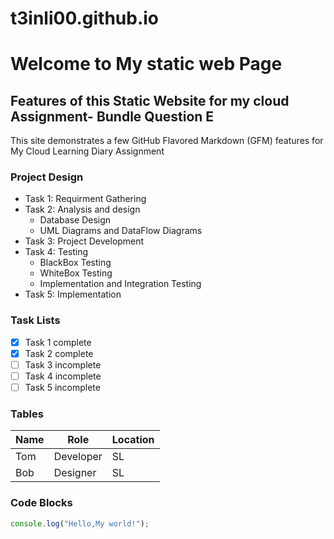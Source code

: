 # t3inli00.github.io
# Welcome to My static web Page 

## Features of this Static Website for my cloud Assignment- Bundle Question E

This site demonstrates a few GitHub Flavored Markdown (GFM) features for My Cloud Learning Diary Assignment

### Project Design
- Task 1: Requirment Gathering
- Task 2: Analysis and design
  - Database Design
  - UML Diagrams and DataFlow Diagrams
- Task 3: Project Development
- Task 4: Testing
  - BlackBox Testing
  - WhiteBox Testing
  - Implementation and Integration Testing
- Task 5: Implementation

### Task Lists
- [x] Task 1 complete
- [x] Task 2 complete
- [ ] Task 3 incomplete
- [ ] Task 4 incomplete
- [ ] Task 5 incomplete

### Tables

| Name         | Role        | Location   |
|--------------|-------------|------------|
| Tom          | Developer   | SL         |
| Bob          | Designer    | SL         |

### Code Blocks
```javascript
console.log("Hello,My world!");
